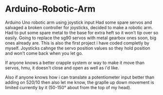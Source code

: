 # Arduino-Robotic-Arm
Arduino Uno robotic arm using joystick input
Had some spare servos and salvaged a broken controller for joysticks, decided to make a robotic arm. Had to put some spare metal to the base for extra heft so it won't tip over so easily. Going to replace the sg90 servos with metal gearbox ones soon, big ones already are. This is also the first project i have coded completly by myself. Joysticks cahnge the servo position values so they hold position and won't come back when you let go.

If anyone knows a better crapple system or way to make it move than servos, hmu, it doesn't close and open as well as i'd like.

Also if anyone knows how i can translate a potentiometer input better than adding on 520/10 then also let me know, the graplle up down movement is limited currently by it (50-150° about from the top of my head).
